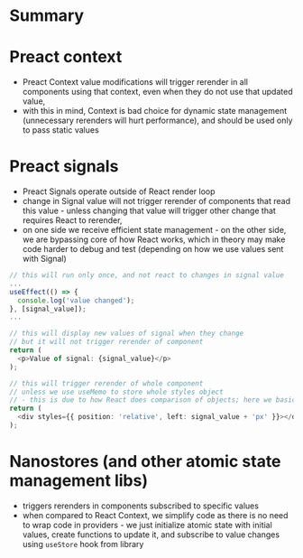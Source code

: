 # Summary

# Preact context
- Preact Context value modifications will trigger rerender in all components using that context, even when they do not use that updated value,
- with this in mind, Context is bad choice for dynamic state management (unnecessary rerenders will hurt performance), and should be used only to pass static values

# Preact signals
- Preact Signals operate outside of React render loop
- change in Signal value will not trigger rerender of components that read this value - unless changing that value will trigger other change that requires React to rerender,
- on one side we receive efficient state management - on the other side, we are bypassing core of how React works, which in theory may make code harder to debug and test (depending on how we use values sent with Signal)

```typescript
// this will run only once, and not react to changes in signal value
...
useEffect(() => {
  console.log('value changed');
}, [signal_value]);
...

// this will display new values of signal when they change
// but it will not trigger rerender of component
return (
  <p>Value of signal: {signal_value}</p>
);

// this will trigger rerender of whole component
// unless we use useMemo to store whole styles object
// - this is due to how React does comparison of objects; here we basically create new object every time signal value has changed
return (
  <div styles={{ position: 'relative', left: signal_value + 'px' }}></div>
);
```

# Nanostores (and other atomic state management libs)
- triggers rerenders in components subscribed to specific values
- when compared to React Context, we simplify code as there is no need to wrap code in providers - we just initialize atomic state with initial values, create functions to update it, and subscribe to value changes using `useStore` hook from library
